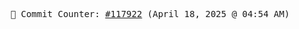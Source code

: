 <p align="center">
    <samp>
        📮 Commit Counter: <a href="https://github.com/Javascript-void0/Javascript-void0/commits/main">#117922</a> (April 18, 2025 @ 04:54 AM)
    </samp>
</p>